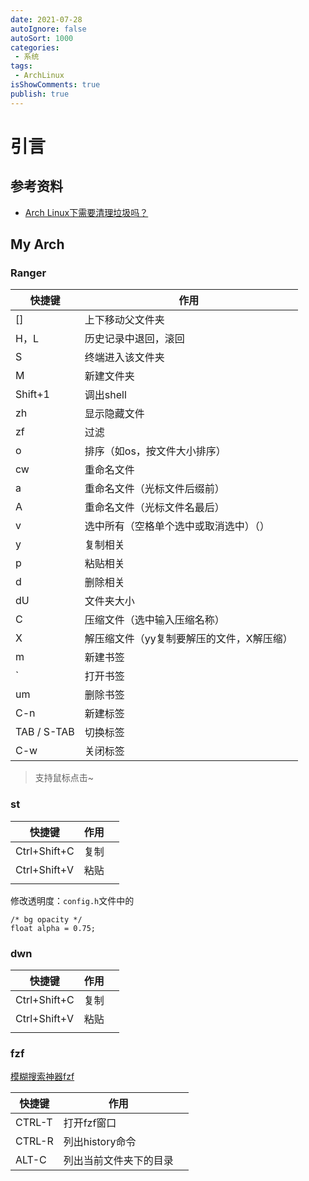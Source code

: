 ```yaml
---
date: 2021-07-28
autoIgnore: false
autoSort: 1000
categories:
 - 系统
tags:
 - ArchLinux
isShowComments: true
publish: true
---
```


# 引言

## 参考资料

- [Arch Linux下需要清理垃圾吗？](https://zhuanlan.zhihu.com/p/164947206)



## My Arch

### Ranger

| 快捷键      | 作用                                      |
| ----------- | ----------------------------------------- |
| []          | 上下移动父文件夹                          |
| H，L        | 历史记录中退回，滚回                      |
| S           | 终端进入该文件夹                          |
| M           | 新建文件夹                                |
| Shift+1     | 调出shell                                 |
| zh          | 显示隐藏文件                              |
| zf          | 过滤                                      |
| o           | 排序（如os，按文件大小排序）              |
| cw          | 重命名文件                                |
| a           | 重命名文件（光标文件后缀前）              |
| A           | 重命名文件（光标文件名最后）              |
| v           | 选中所有（空格单个选中或取消选中）（）    |
| y           | 复制相关                                  |
| p           | 粘贴相关                                  |
| d           | 删除相关                                  |
| dU          | 文件夹大小                                |
| C           | 压缩文件（选中输入压缩名称）              |
| X           | 解压缩文件（yy复制要解压的文件，X解压缩） |
| m           | 新建书签                                  |
| `           | 打开书签                                  |
| um          | 删除书签                                  |
| C-n         | 新建标签                                  |
| TAB / S-TAB | 切换标签                                  |
| C-w         | 关闭标签                                  |

> 支持鼠标点击~

### st

| 快捷键       | 作用 |      |
| ------------ | ---- | ---- |
| Ctrl+Shift+C | 复制 |      |
| Ctrl+Shift+V | 粘贴 |      |
|              |      |      |

修改透明度：`config.h`文件中的

```shell
/* bg opacity */
float alpha = 0.75;
```



### dwn

| 快捷键       | 作用 |      |
| ------------ | ---- | ---- |
| Ctrl+Shift+C | 复制 |      |
| Ctrl+Shift+V | 粘贴 |      |
|              |      |      |



### fzf

[模糊搜索神器fzf](https://segmentfault.com/a/1190000011328080)

| 快捷键 | 作用                   |      |
| ------ | ---------------------- | ---- |
| CTRL-T | 打开fzf窗口            |      |
| CTRL-R | 列出history命令        |      |
| ALT-C  | 列出当前文件夹下的目录 |      |

